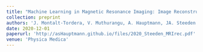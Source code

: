 ```yaml
---
title: "Machine Learning in Magnetic Resonance Imaging: Image Reconstruction"
collection: preprint
authors: 'J. Montalt-Tordera, V. Muthurangu, A. Hauptmann, JA. Steeden'
date: 2020-12-01
paperurl: 'http://asHauptmann.github.io/files/2020_Steeden_MRIrec.pdf'
venue: 'Physica Medica'
---
```

